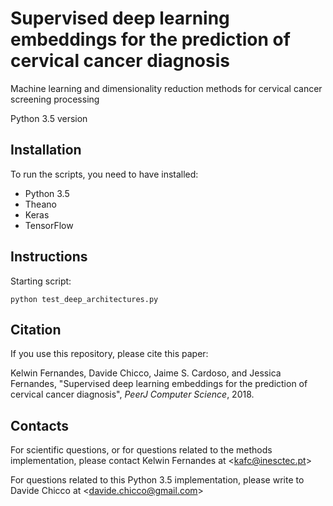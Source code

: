 #  Supervised deep learning embeddings for the prediction of cervical cancer diagnosis

Machine learning and dimensionality reduction methods for cervical cancer screening processing

Python 3.5 version

## Installation
To run the scripts, you need to have installed:
* Python 3.5
* Theano
* Keras
* TensorFlow

## Instructions
Starting script:

`python test_deep_architectures.py`

## Citation
If you use this repository, please cite this paper:

Kelwin Fernandes, Davide Chicco, Jaime S. Cardoso, and Jessica Fernandes, "Supervised deep learning embeddings for the prediction of cervical cancer diagnosis", *PeerJ Computer Science*, 2018.

## Contacts
For scientific questions, or for questions related to the methods implementation, please contact Kelwin Fernandes at <[kafc@inesctec.pt](kafc@inesctec.pt)>

For questions related to this Python 3.5 implementation, please write to Davide Chicco at <[davide.chicco@gmail.com](davide.chicco@gmail.com)>